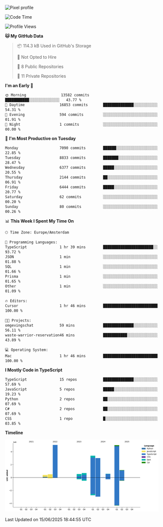![Pixel profile](https://pixel-profile.vercel.app/api/github-stats?username=Atchferox&screen_effect=true&theme=rainbow
)


<!--START_SECTION:waka-->
![Code Time](http://img.shields.io/badge/Code%20Time-708%20hrs%2049%20mins-blue)

![Profile Views](http://img.shields.io/badge/Profile%20Views-3-blue)

**🐱 My GitHub Data** 

> 📦 114.3 kB Used in GitHub's Storage 
 > 
> 🚫 Not Opted to Hire
 > 
> 📜 8 Public Repositories 
 > 
> 🔑 11 Private Repositories 
 > 
**I'm an Early 🐤** 

```text
🌞 Morning                13582 commits       ███████████░░░░░░░░░░░░░░   43.77 % 
🌆 Daytime                16853 commits       ██████████████░░░░░░░░░░░   54.31 % 
🌃 Evening                594 commits         ░░░░░░░░░░░░░░░░░░░░░░░░░   01.91 % 
🌙 Night                  1 commits           ░░░░░░░░░░░░░░░░░░░░░░░░░   00.00 % 
```
📅 **I'm Most Productive on Tuesday** 

```text
Monday                   7090 commits        ██████░░░░░░░░░░░░░░░░░░░   22.85 % 
Tuesday                  8833 commits        ███████░░░░░░░░░░░░░░░░░░   28.47 % 
Wednesday                6377 commits        █████░░░░░░░░░░░░░░░░░░░░   20.55 % 
Thursday                 2144 commits        ██░░░░░░░░░░░░░░░░░░░░░░░   06.91 % 
Friday                   6444 commits        █████░░░░░░░░░░░░░░░░░░░░   20.77 % 
Saturday                 62 commits          ░░░░░░░░░░░░░░░░░░░░░░░░░   00.20 % 
Sunday                   80 commits          ░░░░░░░░░░░░░░░░░░░░░░░░░   00.26 % 
```


📊 **This Week I Spent My Time On** 

```text
🕑︎ Time Zone: Europe/Amsterdam

💬 Programming Languages: 
TypeScript               1 hr 39 mins        ███████████████████████░░   93.72 % 
JSON                     1 min               ░░░░░░░░░░░░░░░░░░░░░░░░░   01.88 % 
SQL                      1 min               ░░░░░░░░░░░░░░░░░░░░░░░░░   01.66 % 
Prisma                   1 min               ░░░░░░░░░░░░░░░░░░░░░░░░░   01.65 % 
Other                    1 min               ░░░░░░░░░░░░░░░░░░░░░░░░░   01.09 % 

🔥 Editors: 
Cursor                   1 hr 46 mins        █████████████████████████   100.00 % 

🐱‍💻 Projects: 
omgevingschat            59 mins             ██████████████░░░░░░░░░░░   56.11 % 
waste-warrior-reservation46 mins             ███████████░░░░░░░░░░░░░░   43.89 % 

💻 Operating System: 
Mac                      1 hr 46 mins        █████████████████████████   100.00 % 
```

**I Mostly Code in TypeScript** 

```text
TypeScript               15 repos            ██████████████░░░░░░░░░░░   57.69 % 
JavaScript               5 repos             █████░░░░░░░░░░░░░░░░░░░░   19.23 % 
Python                   2 repos             ██░░░░░░░░░░░░░░░░░░░░░░░   07.69 % 
C#                       2 repos             ██░░░░░░░░░░░░░░░░░░░░░░░   07.69 % 
CSS                      1 repo              █░░░░░░░░░░░░░░░░░░░░░░░░   03.85 % 
```



**Timeline**

![Lines of Code chart](https://raw.githubusercontent.com/Atchferox/Atchferox/main/assets/bar_graph.png)


 Last Updated on 15/06/2025 18:44:55 UTC
<!--END_SECTION:waka-->
